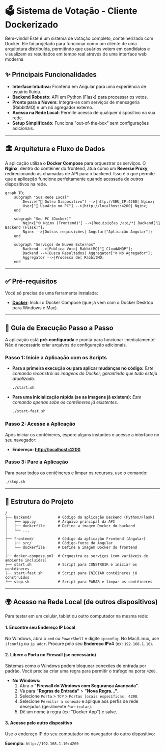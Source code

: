 # 🗳️ Sistema de Votação - Cliente Dockerizado

Bem-vindo! Este é um sistema de votação completo, conteinerizado com Docker. Ele foi projetado para funcionar como um cliente de uma arquitetura distribuída, permitindo que usuários votem em candidatos e visualizem os resultados em tempo real através de uma interface web moderna.

## ✨ Principais Funcionalidades

-   **Interface Intuitiva:** Frontend em Angular para uma experiência de usuário fluida.
-   **Backend Robusto:** API em Python (Flask) para processar os votos.
-   **Pronto para a Nuvem:** Integra-se com serviços de mensageria (RabbitMQ) e um nó agregador externo.
-   **Acesso na Rede Local:** Permite acesso de qualquer dispositivo na sua rede.
-   **Setup Simplificado:** Funciona "out-of-the-box" sem configurações adicionais.

---

## 🏛️ Arquitetura e Fluxo de Dados

A aplicação utiliza o **Docker Compose** para orquestrar os serviços. O **Nginx**, dentro do contêiner do frontend, atua como um **Reverse Proxy**, redirecionando as chamadas de API para o backend. Isso é o que permite que a aplicação funcione perfeitamente quando acessada de outros dispositivos na rede.

```mermaid
graph TD;
    subgraph "Sua Rede Local"
        Device["📱 Outro Dispositivo"] -->|http://SEU_IP:4200| Nginx;
        User["👤 Usuário no PC"] -->|http://localhost:4200| Nginx;
    end

    subgraph "Seu PC (Docker)"
        Nginx["🌐 Nginx (Frontend)"] -->|Requisições /api/*| Backend["🐍 Backend (Flask)"];
        Nginx -->|Outras requisições| Angular["Aplicação Angular"];
    end

    subgraph "Serviços de Nuvem Externos"
        Backend -->|Publica Voto| RabbitMQ["🐇 CloudAMQP"];
        Backend -->|Busca Resultados| Aggregator["⚙️ Nó Agregador"];
        Aggregator -->|Processa de| RabbitMQ;
    end
```

---

## ✅ Pré-requisitos

Você só precisa de uma ferramenta instalada:

-   [**Docker**](https://www.docker.com/products/docker-desktop/): Inclui o Docker Compose (que já vem com o Docker Desktop para Windows e Mac).

---

## 🚀 Guia de Execução Passo a Passo

A aplicação está **pré-configurada** e pronta para funcionar imediatamente! Não é necessário criar arquivos de configuração adicionais.

### Passo 1: Inicie a Aplicação com os Scripts

-   **Para a primeira execução ou para aplicar mudanças no código:**
    *Este comando reconstrói as imagens do Docker, garantindo que tudo esteja atualizado.*
    ```bash
    ./start.sh
    ```

-   **Para uma inicialização rápida (se as imagens já existem):**
    *Este comando apenas sobe os contêineres já existentes.*
    ```bash
    ./start-fast.sh
    ```

### Passo 2: Acesse a Aplicação
Após iniciar os contêineres, espere alguns instantes e acesse a interface no seu navegador:

-   **Endereço:** [**http://localhost:4200**](http://localhost:4200)

### Passo 3: Pare a Aplicação
Para parar todos os contêineres e limpar os recursos, use o comando:
```bash
./stop.sh
```

---

## 📁 Estrutura do Projeto

```
/
├── backend/            # Código da aplicação Backend (Python/Flask)
│   ├── app.py          # Arquivo principal da API
│   ├── dockerfile      # Define a imagem Docker do backend
│   └── ...
│
├── frontend/           # Código da aplicação Frontend (Angular)
│   ├── src/            # Código-fonte do Angular
│   └── dockerfile      # Define a imagem Docker do frontend
│
├── docker-compose.yml  # Orquestra os serviços (com variáveis de ambiente incluídas)
├── start.sh            # Script para CONSTRUIR e iniciar os contêineres
├── start-fast.sh       # Script para INICIAR contêineres já construídos
└── stop.sh             # Script para PARAR e limpar os contêineres
```

---

## 🌍 Acesso na Rede Local (de outros dispositivos)

Para testar em um celular, tablet ou outro computador na mesma rede:

#### 1. Encontre seu Endereço IP Local
   No Windows, abra o `cmd` ou `PowerShell` e digite `ipconfig`. No Mac/Linux, use `ifconfig` ou `ip addr`. Procure pelo seu **Endereço IPv4** (ex: `192.168.1.10`).

#### 2. Libere a Porta no Firewall (se necessário)
   Sistemas como o Windows podem bloquear conexões de entrada por padrão. Você precisa criar uma regra para permitir o tráfego na porta `4200`.
   -   **No Windows:**
        1.  Abra o **"Firewall do Windows com Segurança Avançada"**.
        2.  Vá para **"Regras de Entrada"** > **"Nova Regra..."**.
        3.  Selecione `Porta` > `TCP` > `Portas locais específicas: 4200`.
        4.  Selecione `Permitir a conexão` e aplique aos perfis de rede desejados (geralmente `Particular`).
        5.  Dê um nome à regra (ex: "Docker App") e salve.

#### 3. Acesse pelo outro dispositivo

Use o endereço IP do seu computador no navegador do outro dispositivo:

**Exemplo:** `http://192.168.1.10:4200`
